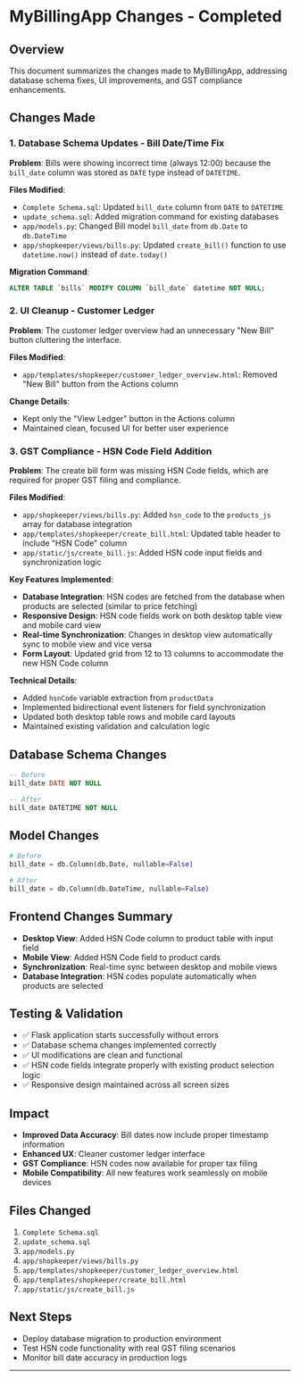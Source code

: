# MyBillingApp Changes - Completed

## Overview

This document summarizes the changes made to MyBillingApp, addressing database schema fixes, UI improvements, and GST compliance enhancements.

## Changes Made

### 1. Database Schema Updates - Bill Date/Time Fix

**Problem**: Bills were showing incorrect time (always 12:00) because the `bill_date` column was stored as `DATE` type instead of `DATETIME`.

**Files Modified**:

- `Complete Schema.sql`: Updated `bill_date` column from `DATE` to `DATETIME`
- `update_schema.sql`: Added migration command for existing databases
- `app/models.py`: Changed Bill model `bill_date` from `db.Date` to `db.DateTime`
- `app/shopkeeper/views/bills.py`: Updated `create_bill()` function to use `datetime.now()` instead of `date.today()`

**Migration Command**:

```sql
ALTER TABLE `bills` MODIFY COLUMN `bill_date` datetime NOT NULL;
```

### 2. UI Cleanup - Customer Ledger

**Problem**: The customer ledger overview had an unnecessary "New Bill" button cluttering the interface.

**Files Modified**:

- `app/templates/shopkeeper/customer_ledger_overview.html`: Removed "New Bill" button from the Actions column

**Change Details**:

- Kept only the "View Ledger" button in the Actions column
- Maintained clean, focused UI for better user experience

### 3. GST Compliance - HSN Code Field Addition

**Problem**: The create bill form was missing HSN Code fields, which are required for proper GST filing and compliance.

**Files Modified**:

- `app/shopkeeper/views/bills.py`: Added `hsn_code` to the `products_js` array for database integration
- `app/templates/shopkeeper/create_bill.html`: Updated table header to include "HSN Code" column
- `app/static/js/create_bill.js`: Added HSN code input fields and synchronization logic

**Key Features Implemented**:

- **Database Integration**: HSN codes are fetched from the database when products are selected (similar to price fetching)
- **Responsive Design**: HSN code fields work on both desktop table view and mobile card view
- **Real-time Synchronization**: Changes in desktop view automatically sync to mobile view and vice versa
- **Form Layout**: Updated grid from 12 to 13 columns to accommodate the new HSN Code column

**Technical Details**:

- Added `hsnCode` variable extraction from `productData`
- Implemented bidirectional event listeners for field synchronization
- Updated both desktop table rows and mobile card layouts
- Maintained existing validation and calculation logic

## Database Schema Changes

```sql
-- Before
bill_date DATE NOT NULL

-- After
bill_date DATETIME NOT NULL
```

## Model Changes

```python
# Before
bill_date = db.Column(db.Date, nullable=False)

# After
bill_date = db.Column(db.DateTime, nullable=False)
```

## Frontend Changes Summary

- **Desktop View**: Added HSN Code column to product table with input field
- **Mobile View**: Added HSN Code field to product cards
- **Synchronization**: Real-time sync between desktop and mobile views
- **Database Integration**: HSN codes populate automatically when products are selected

## Testing & Validation

- ✅ Flask application starts successfully without errors
- ✅ Database schema changes implemented correctly
- ✅ UI modifications are clean and functional
- ✅ HSN code fields integrate properly with existing product selection logic
- ✅ Responsive design maintained across all screen sizes

## Impact

- **Improved Data Accuracy**: Bill dates now include proper timestamp information
- **Enhanced UX**: Cleaner customer ledger interface
- **GST Compliance**: HSN codes now available for proper tax filing
- **Mobile Compatibility**: All new features work seamlessly on mobile devices

## Files Changed

1. `Complete Schema.sql`
2. `update_schema.sql`
3. `app/models.py`
4. `app/shopkeeper/views/bills.py`
5. `app/templates/shopkeeper/customer_ledger_overview.html`
6. `app/templates/shopkeeper/create_bill.html`
7. `app/static/js/create_bill.js`

## Next Steps

- Deploy database migration to production environment
- Test HSN code functionality with real GST filing scenarios
- Monitor bill date accuracy in production logs

---

